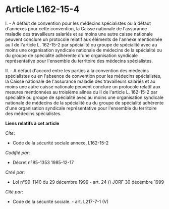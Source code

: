 # Article L162-15-4

I. - A défaut de convention pour les médecins spécialistes ou à défaut d'annexes pour cette convention, la Caisse nationale
de l'assurance maladie des travailleurs salariés et au moins une autre caisse nationale peuvent conclure un protocole relatif
aux éléments de l'annexe mentionnée au I de l'article L. 162-15-2 par spécialité ou groupe de spécialité avec au moins une
organisation syndicale nationale de médecins de la spécialité ou du groupe de spécialité adhérente d'une organisation
syndicale représentative pour l'ensemble du territoire des médecins spécialistes.

II. - A défaut d'accord entre les parties à la convention des médecins spécialistes ou en l'absence de convention pour les
médecins spécialistes, la Caisse nationale de l'assurance maladie des travailleurs salariés et au moins une autre caisse
nationale peuvent conclure un protocole relatif aux mesures mentionnées au troisième alinéa du II de l'article L. 162-15-2
par spécialité ou groupe de spécialité avec au moins une organisation syndicale nationale de médecins de la spécialité ou du
groupe de spécialité adhérente d'une organisation syndicale représentative pour l'ensemble du territoire des médecins
spécialistes.

**Liens relatifs à cet article**

_Cite_:

  - Code de la sécurité sociale annexe, L162-15-2

_Codifié par_:

  - Décret n°85-1353 1985-12-17

_Créé par_:

  - Loi n°99-1140 du 29 décembre 1999 - art. 24 () JORF 30 décembre 1999

_Cité par_:

  - Code de la sécurité sociale. - art. L217-7-1 (V)
